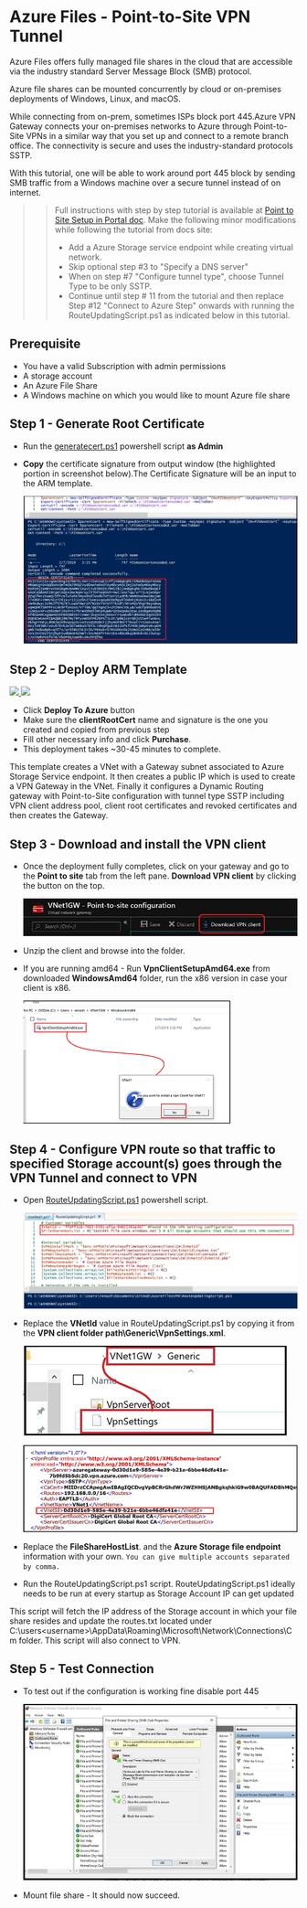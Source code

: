 
# Azure Files - Point-to-Site VPN Tunnel
Azure Files offers fully managed file shares in the cloud that are accessible via the industry standard Server Message Block (SMB) protocol. 

Azure file shares can be mounted concurrently by cloud or on-premises deployments of Windows, Linux, and macOS.  

While connecting from on-prem, sometimes ISPs block port 445.Azure VPN Gateway connects your on-premises networks to Azure through Point-to-Site VPNs in a similar way that you set up and connect to a remote branch office. The connectivity is secure and uses the industry-standard protocols SSTP.

With this tutorial, one will be able to work around port 445 block by sending SMB traffic from a Windows machine over a secure tunnel instead of on internet.

>> Full instructions with step by step tutorial is available at [Point to Site Setup in Portal doc](https://docs.microsoft.com/en-us/azure/vpn-gateway/vpn-gateway-howto-point-to-site-resource-manager-portal). Make the following minor modifications while following the tutorial from docs site:
>> * Add a Azure Storage service endpoint while creating virtual network.
 >>* Skip optional step #3 to "Specify a DNS server"
 >>* When on step #7 "Configure tunnel type", choose Tunnel Type to be only SSTP.
>>* Continue until step # 11 from the tutorial and then replace Step #12 "Connect to Azure Step" onwards with running the RouteUpdatingScript.ps1 as indicated below in this tutorial.

## Prerequisite
 * You have a valid Subscription with admin permissions
 * A storage account
 * An Azure File Share
 * A Windows machine on which you would like to mount Azure file share


## Step 1 - Generate Root Certificate

* Run the [generatecert.ps1](/generatecert.ps1) powershell script **as Admin**
* **Copy** the certificate signature from output window (the highlighted portion in screenshot below).The Certificate Signature will be an input to the ARM template.

  ![how to generate certs](/images/generatecertpowershell.png)



## Step 2 - Deploy ARM Template
<a href="https://portal.azure.com/#create/Microsoft.Template/uri/https%3A%2F%2Fraw.githubusercontent.com%2FRenaShahMSFT%2FAzureFilesVPN%2Fmaster%2Fazuredeploy.json" target="_blank">
    <img src="http://azuredeploy.net/deploybutton.png"/>
</a>
<a href="http://armviz.io/#/?load=https%3A%2F%2Fraw.githubusercontent.com%2FRenaShahMSFT%2FAzureFilesVPN%2Fmaster%2Fazuredeploy.json" target="_blank">
    <img src="http://armviz.io/visualizebutton.png"/>
</a>

* Click **Deploy To Azure** button 
* Make sure the **clientRootCert** name and signature is the one you created and copied from previous step
* Fill other necessary info and click **Purchase**.
* This deployment takes ~30-45 minutes to complete.

This template creates a VNet with a Gateway subnet associated to Azure Storage Service endpoint. It then creates a public IP which is used to create a VPN Gateway in the VNet. Finally it configures a Dynamic Routing gateway with Point-to-Site configuration with tunnel type SSTP including VPN client address pool, client root certificates and revoked certificates and then creates the Gateway.

## Step 3 - Download and install the VPN client

* Once the deployment fully completes, click on your gateway and go to the **Point to site** tab from the left pane. **Download VPN client** by clicking the button on the top.

  ![download VPN client](/images/downloadvpnclient.png)

* Unzip the client and browse into the folder.

* If you are running amd64 - Run **VpnClientSetupAmd64.exe** from downloaded **WindowsAmd64** folder, run the x86 version in case your client is x86.

  ![Install VPN Client](/images/installvpnclient.png)

## Step 4 - Configure VPN route so that traffic to specified Storage account(s) goes through the VPN Tunnel and connect to VPN

* Open [RouteUpdatingScript.ps1](RouteUpdatingScript.ps1) powershell script.

  ![Run Routing Script](/images/runroutingscript.png)

* Replace the **VNetId** value in RouteUpdatingScript.ps1 by copying it from the **VPN client folder path\Generic\VpnSettings.xml**.

  ![VPNSetting](/images/GenericVpnSettings.png)

  ![VPNSetting](/images/howtocopyvnetid.png)

* Replace the **FileShareHostList**.  and the **Azure Storage file endpoint** information with your own. `You can give multiple accounts separated by comma.`
* Run the RouteUpdatingScript.ps1 script. RouteUpdatingScript.ps1 ideally needs to be run at every startup as Storage Account IP can get updated

This script will fetch the IP address of the Storage account in which your file share resides and update the routes.txt located under C:\users\<username>\AppData\Roaming\Microsoft\Network\Connections\Cm folder. This script will also connect to VPN.

## Step 5 - Test Connection 

* To test out if the configuration is working fine disable port 445

  ![How to enable/disable firewall for port 445 testing](/images/FirewallSettingsEnableDisable.png)

* Mount file share - It should now succeed.